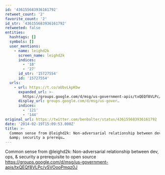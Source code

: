 ```yaml
---
id: '436155683936161792'
retweet_count: '2'
favorite_count: '2'
id_str: '436155683936161792'
retweeted: false
entities:
  hashtags: []
  symbols: []
  user_mentions:
    - name: leighd2k
      screen_name: leighd2k
      indices:
        - '18'
        - '27'
      id_str: '15727554'
      id: '15727554'
  urls:
    - url: https://t.co/aUbvLkpKbw
      expanded_url: >-
        https://groups.google.com/d/msg/us-government-apis/txQEQf8VLPc/vSVOooPmqz0J
      display_url: groups.google.com/d/msg/us-gover…
      indices:
        - '121'
        - '144'
original_url: https://twitter.com/benbalter/status/436155683936161792
date: '2014-02-19T15:09:53.000Z'
title: >-
  Common sense from @leighd2k: Non-adversarial relationship between dev, ops,
  &amp; security a prerequ…
---
```


Common sense from @leighd2k: Non-adversarial relationship between dev, ops, &amp; security a prerequisite to open source https://groups.google.com/d/msg/us-government-apis/txQEQf8VLPc/vSVOooPmqz0J